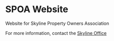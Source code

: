 # SPOA Website
Website for Skyline Property Owners Association

For more information, contact the [Skyline Office](mailto:office@skylineanacortes.org)